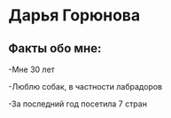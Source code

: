 # Дарья Горюнова

## Факты обо мне:
-Мне 30 лет

-Люблю собак, в частности лабрадоров

-За последний год посетила 7 стран

